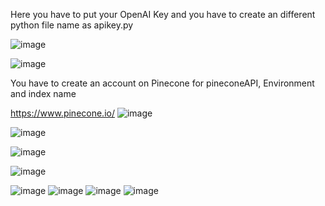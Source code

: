 Here you have to put your OpenAI Key  and you have to create an different python file name as apikey.py
  
 ![image](https://github.com/mohdsaifansari/OpenAI-AI-Assistance/assets/42400597/96847fce-35a5-4cda-92bd-d61b4bc91714)

![image](https://github.com/mohdsaifansari/OpenAI-AI-Assistance/assets/42400597/bf243815-bf10-45f0-b72a-807ac7e20b07)

You have to create an account on Pinecone for pineconeAPI, Environment and index name 

 https://www.pinecone.io/
 ![image](https://github.com/mohdsaifansari/OpenAI-AI-Assistance/assets/42400597/5646ac42-7029-4d42-8e2a-9070de584bb7)

 ![image](https://github.com/mohdsaifansari/OpenAI-AI-Assistance/assets/42400597/5e09f95c-faf0-43e9-91cc-81378f340d67)


 
 ![image](https://github.com/mohdsaifansari/OpenAI-AI-Assistance/assets/42400597/d53a221d-58c5-4252-82aa-79025c6bcbee)

 ![image](https://github.com/mohdsaifansari/OpenAI-AI-Assistance/assets/42400597/83300b8d-9560-4ce3-95ea-0fabf872057a)

 
![image](https://github.com/mohdsaifansari/OpenAI-AI-Assistance/assets/42400597/52208bce-e658-4679-9479-e692b05b2ad3)
![image](https://github.com/mohdsaifansari/OpenAI-AI-Assistance/assets/42400597/62e45484-86a7-46d7-88b1-e424750ae314)
![image](https://github.com/mohdsaifansari/OpenAI-AI-Assistance/assets/42400597/f08349d3-5dab-43c0-98c4-80d6e66206dc)
![image](https://github.com/mohdsaifansari/OpenAI-AI-Assistance/assets/42400597/afb71063-1781-44f5-b290-f5c523c4cdf2)
